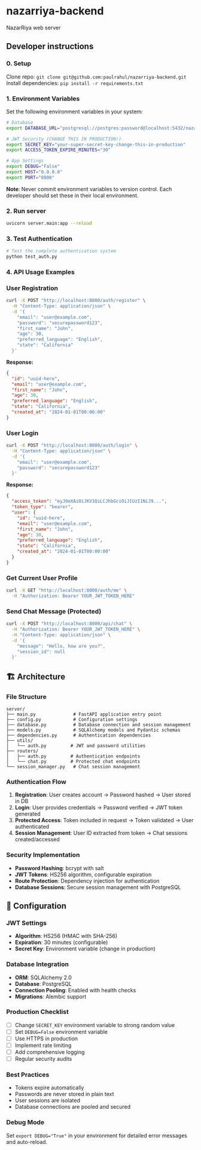 # nazarriya-backend
NazarRiya web server


## Developer instructions

### 0. Setup
Clone repo: `git clone git@github.com:paulrahul/nazarriya-backend.git`
Install dependencies: `pip install -r requirements.txt`

### 1. Environment Variables
Set the following environment variables in your system:

```bash
# Database
export DATABASE_URL="postgresql://postgres:password@localhost:5432/nazarriya"

# JWT Security (CHANGE THIS IN PRODUCTION!)
export SECRET_KEY="your-super-secret-key-change-this-in-production"
export ACCESS_TOKEN_EXPIRE_MINUTES="30"

# App Settings
export DEBUG="False"
export HOST="0.0.0.0"
export PORT="8000"
```

**Note**: Never commit environment variables to version control. Each developer should set these in their local environment.

### 2. Run server
```bash
uvicorn server.main:app --reload
```

### 3. Test Authentication
```bash
# Test the complete authentication system
python test_auth.py
```

### 4. API Usage Examples

### User Registration
```bash
curl -X POST "http://localhost:8000/auth/register" \
  -H "Content-Type: application/json" \
  -d '{
    "email": "user@example.com",
    "password": "securepassword123",
    "first_name": "John",
    "age": 30,
    "preferred_language": "English",
    "state": "California"
  }'
```

**Response:**
```json
{
  "id": "uuid-here",
  "email": "user@example.com",
  "first_name": "John",
  "age": 30,
  "preferred_language": "English",
  "state": "California",
  "created_at": "2024-01-01T00:00:00"
}
```

### User Login
```bash
curl -X POST "http://localhost:8000/auth/login" \
  -H "Content-Type: application/json" \
  -d '{
    "email": "user@example.com",
    "password": "securepassword123"
  }'
```

**Response:**
```json
{
  "access_token": "eyJ0eXAiOiJKV1QiLCJhbGciOiJIUzI1NiJ9...",
  "token_type": "bearer",
  "user": {
    "id": "uuid-here",
    "email": "user@example.com",
    "first_name": "John",
    "age": 30,
    "preferred_language": "English",
    "state": "California",
    "created_at": "2024-01-01T00:00:00"
  }
}
```

### Get Current User Profile
```bash
curl -X GET "http://localhost:8000/auth/me" \
  -H "Authorization: Bearer YOUR_JWT_TOKEN_HERE"
```

### Send Chat Message (Protected)
```bash
curl -X POST "http://localhost:8000/api/chat" \
  -H "Authorization: Bearer YOUR_JWT_TOKEN_HERE" \
  -H "Content-Type: application/json" \
  -d '{
    "message": "Hello, how are you?",
    "session_id": null
  }'
```

## 🏗️ Architecture

### File Structure
```
server/
├── main.py              # FastAPI application entry point
├── config.py            # Configuration settings
├── database.py          # Database connection and session management
├── models.py            # SQLAlchemy models and Pydantic schemas
├── dependencies.py      # Authentication dependencies
├── utils/
│   └── auth.py         # JWT and password utilities
├── routers/
│   ├── auth.py         # Authentication endpoints
│   └── chat.py         # Protected chat endpoints
└── session_manager.py   # Chat session management
```

### Authentication Flow
1. **Registration**: User creates account → Password hashed → User stored in DB
2. **Login**: User provides credentials → Password verified → JWT token generated
3. **Protected Access**: Token included in request → Token validated → User authenticated
4. **Session Management**: User ID extracted from token → Chat sessions created/accessed

### Security Implementation
- **Password Hashing**: bcrypt with salt
- **JWT Tokens**: HS256 algorithm, configurable expiration
- **Route Protection**: Dependency injection for authentication
- **Database Sessions**: Secure session management with PostgreSQL

## 🔧 Configuration

### JWT Settings
- **Algorithm**: HS256 (HMAC with SHA-256)
- **Expiration**: 30 minutes (configurable)
- **Secret Key**: Environment variable (change in production)

### Database Integration
- **ORM**: SQLAlchemy 2.0
- **Database**: PostgreSQL
- **Connection Pooling**: Enabled with health checks
- **Migrations**: Alembic support

### Production Checklist
- [ ] Change `SECRET_KEY` environment variable to strong random value
- [ ] Set `DEBUG=False` environment variable
- [ ] Use HTTPS in production
- [ ] Implement rate limiting
- [ ] Add comprehensive logging
- [ ] Regular security audits

### Best Practices
- Tokens expire automatically
- Passwords are never stored in plain text
- User sessions are isolated
- Database connections are pooled and secured

### Debug Mode
Set `export DEBUG="True"` in your environment for detailed error messages and auto-reload.
